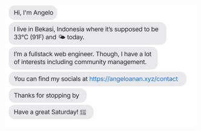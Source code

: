 [![Hi, I'm Putu Eka Dharma Saputra. I live in Bali, Indonesia. Website Designer & Frontend Developer from Denpasar, Indonesia. You can find my socials at https://www.instagram.com/ekadharmaaa/ Thanks for stopping by, have a great day!](./out/output.svg)](https://www.instagram.com/ekadharmaaa/)